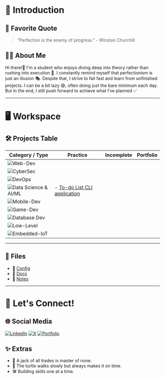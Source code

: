 # 🌟 Introduction

## 💬 Favorite Quote

> “Perfection is the enemy of progress.” - Winston Churchill

## 👩‍💻 About Me

Hi there!👋 I'm a student who enjoys diving deep into theory rather than rushing into execution 🚀. I constantly remind myself that perfectionism is just an illusion 🎭. 
Despite that, I strive to fail fast and learn from unfinished projects.
I can be a bit lazy 😅, often doing just the bare minimum each day. But in the end, I still push forward to achieve what I’ve planned ✅

---

# 🖥️ Workspace

## 🛠️ Projects Table

| Category / Type            | Practice | Incomplete | Portfolio |
|----------------------------|----------|-----------|------------|
| ![Web-Dev](https://img.shields.io/badge/Web--Dev-%23007ACC) |  |  |  |
| ![CyberSec](https://img.shields.io/badge/CyberSec-%23FF0033) |  |  |  |
| ![DevOps](https://img.shields.io/badge/DevOps%20%26%20Automation-%23FF8800) |  |  |  |
| ![Data Science & AI/ML](https://img.shields.io/badge/Data%20Science%20%26%20AI/ML-%234B0082) | - [To-do List CLI application](https://github.com/Promatheusz/To-do-List-CLI-application) |  |  |
| ![Mobile-Dev](https://img.shields.io/badge/Mobile%20Dev-%2300A86B) |  |  |  |
| ![Game-Dev](https://img.shields.io/badge/Game%20Dev-%238B0000) |  |  |  |
| ![Database Dev](https://img.shields.io/badge/Database%20Dev-%235D6D7E) |  |  |  |
| ![Low-Level](https://img.shields.io/badge/Low--level%20Programming-%234B5320) |  |  |  |
| ![Embedded-IoT](https://img.shields.io/badge/Embedded%20Systems%20%26%20IoT-%23E3C567) |  |  |  |

---

## 📂 Files  

- 💾 [Config](#)
- 📑 [Docs](#)
- 📒 [Notes](#)  

---

# 🔗 Let's Connect!  

## 🌐 Social Media  
[![LinkedIn](https://img.shields.io/badge/LinkedIn-0077B5?style=for-the-badge&logo=linkedin&logoColor=white)](https://www.linkedin.com/in/promatheusz/) 
[![X](https://img.shields.io/badge/Twitter-1DA1F2?style=for-the-badge&logo=twitter&logoColor=white)](https://x.com/Promatheuszek) 
[![Portfolio](https://img.shields.io/badge/Portfolio-000000?style=for-the-badge&logo=world&logoColor=white)](#)  

## ✨ Extras  

- 🧠 A jack of all trades is master of none. 
- 🐢 The turtle walks slowly but always makes it on time.
- 🛠️ Building skills one at a time.
